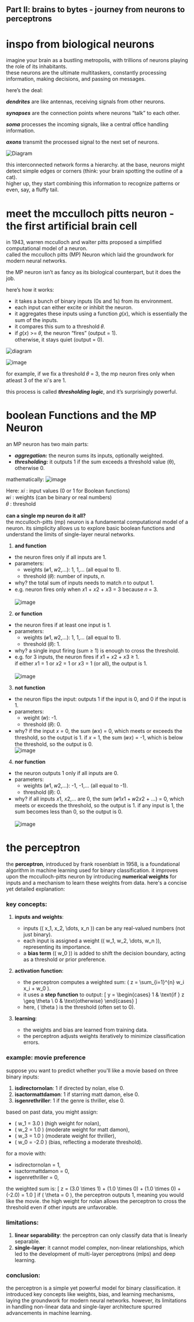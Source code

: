 ## Part II: brains to bytes - journey from neurons to perceptrons

# inspo from biological neurons
imagine your brain as a bustling metropolis, with trillions of neurons playing the role of its inhabitants. <br>
these neurons are the ultimate multitaskers, constantly processing information, making decisions, and passing on messages.

here’s the deal:

***dendrites*** are like antennas, receiving signals from other neurons. 

***synapses*** are the connection points where neurons “talk” to each other. 

***soma*** processes the incoming signals, like a central office handling information. 

***axons*** transmit the processed signal to the next set of neurons.

![Diagram](https://miro.medium.com/v2/resize:fit:1400/1*K1ee1SzB0lxjIIo7CGI7LQ.png)

this interconnected network forms a hierarchy. at the base, neurons might detect simple edges or corners (think: your brain spotting the outline of a cat). <br>
higher up, they start combining this information to recognize patterns or even, say, a fluffy tail.

# meet the mcculloch pitts neuron - the first artificial brain cell
in 1943, warren mcculloch and walter pitts proposed a simplified computational model of a neuron. <br>
called the mcculloch pitts (MP) Neuron which laid the groundwork for modern neural networks.

the MP neuron isn’t as fancy as its biological counterpart, but it does the job. 

here’s how it works:

- it takes a bunch of binary inputs (0s and 1s) from its environment. <br>
- each input can either excite or inhibit the neuron. <br>
- it aggregates these inputs using a function 𝑔(𝑥), which is essentially the sum of the inputs. <br>
- it compares this sum to a threshold 𝜃.<br>
- if 𝑔(𝑥) >= 𝜃, the neuron “fires” (output = 1).<br>
  otherwise, it stays quiet (output = 0).<br>


![diagram](https://miro.medium.com/v2/resize:fit:738/1*fDHlg9iNo0LLK4czQqqO9A.png)

![image](https://raw.githubusercontent.com/abhiruchipb/abhiruchipb.github.io/refs/heads/main/_posts/images/image4.png)

for example, if we fix a threshold 𝜃 = 3, the mp neuron fires only when atleast 3 of the xi's are 1.

this process is called ***thresholding logic***, and it’s surprisingly powerful.

# boolean Functions and the MP Neuron

an MP neuron has two main parts:
- ***aggregation:*** the neuron sums its inputs, optionally weighted.<br>
- ***thresholding:*** it outputs 1 if the sum exceeds a threshold value (θ), otherwise 0.<br>

mathematically:
![image](https://raw.githubusercontent.com/abhiruchipb/abhiruchipb.github.io/refs/heads/main/_posts/Screenshot%202024-12-31%20020838.png)

Here:
𝑥𝑖 : input values (0 or 1 for Boolean functions) <br>
𝑤𝑖 : weights (can be binary or real numbers) <br>
𝜃 : threshold <br>

**can a single mp neuron do it all?**  
the mcculloch-pitts (mp) neuron is a fundamental computational model of a neuron. its simplicity allows us to explore basic boolean functions and understand the limits of single-layer neural networks.

1. **and function**  
- the neuron fires only if all inputs are 1. <br>  
- parameters:<br>  
  - weights (𝑤1, 𝑤2,…): 1, 1,… (all equal to 1).<br>  
  - threshold (𝜃): number of inputs, 𝑛.<br>  
- why? the total sum of inputs needs to match 𝑛 to output 1. <br>  
- e.g. neuron fires only when 𝑥1 + 𝑥2 + 𝑥3 = 3 because 𝑛 = 3. <br>  
![image](https://raw.githubusercontent.com/abhiruchipb/abhiruchipb.github.io/refs/heads/main/_posts/images/and.webp)

2. **or function**  
- the neuron fires if at least one input is 1. <br>  
- parameters:<br>  
  - weights (𝑤1, 𝑤2,…): 1, 1,… (all equal to 1).<br>  
  - threshold (𝜃): 1.<br>  
- why? a single input firing (sum ≥ 1) is enough to cross the threshold. <br>  
- e.g. for 3 inputs, the neuron fires if 𝑥1 + 𝑥2 + 𝑥3 ≥ 1.  
  if either 𝑥1 = 1 or 𝑥2 = 1 or 𝑥3 = 1 (or all), the output is 1.<br>  
![image](https://raw.githubusercontent.com/abhiruchipb/abhiruchipb.github.io/refs/heads/main/_posts/images/or.webp)

3. **not function**  
- the neuron flips the input: outputs 1 if the input is 0, and 0 if the input is 1. <br>  
- parameters:<br>  
  - weight (𝑤): -1.<br>  
  - threshold (𝜃): 0.<br>  
- why? if the input 𝑥 = 0, the sum (𝑤𝑥) = 0, which meets or exceeds the threshold, so the output is 1. if 𝑥 = 1, the sum (𝑤𝑥) = -1, which is below the threshold, so the output is 0.<br> ![image](https://raw.githubusercontent.com/abhiruchipb/abhiruchipb.github.io/refs/heads/main/_posts/images/not.webp)  

4. **nor function**  
- the neuron outputs 1 only if all inputs are 0. <br>  
- parameters:<br>  
  - weights (𝑤1, 𝑤2,…): -1, -1,… (all equal to -1).<br>  
  - threshold (𝜃): 0.<br>  
- why? if all inputs 𝑥1, 𝑥2,… are 0, the sum (𝑤1𝑥1 + 𝑤2𝑥2 + …) = 0, which meets or exceeds the threshold, so the output is 1.
if any input is 1, the sum becomes less than 0, so the output is 0.<br>  
![image](https://raw.githubusercontent.com/abhiruchipb/abhiruchipb.github.io/refs/heads/main/_posts/images/nor.webp)

# the perceptron

the **perceptron**, introduced by frank rosenblatt in 1958, is a foundational algorithm in machine learning used for binary classification. it improves upon the mcculloch-pitts neuron by introducing **numerical weights** for inputs and a mechanism to learn these weights from data. here's a concise yet detailed explanation:

### key concepts:

1. **inputs and weights**:
    - inputs (\( x_1, x_2, \dots, x_n \)) can be any real-valued numbers (not just binary).
    - each input is assigned a weight (\( w_1, w_2, \dots, w_n \)), representing its importance.
    - a **bias term** (\( w_0 \)) is added to shift the decision boundary, acting as a threshold or prior preference.

2. **activation function**:
    - the perceptron computes a weighted sum: \( z = \sum_{i=1}^{n} w_i x_i + w_0 \).
    - it uses a **step function** to output:
    \[
    y = \begin{cases}
    1 & \text{if } z \geq \theta \\
    0 & \text{otherwise}
    \end{cases}
    \]
    - here, \( \theta \) is the threshold (often set to 0).

3. **learning**:
    - the weights and bias are learned from training data.
    - the perceptron adjusts weights iteratively to minimize classification errors.

### example: movie preference

suppose you want to predict whether you'll like a movie based on three binary inputs:

1. **isdirectornolan**: 1 if directed by nolan, else 0.
2. **isactormattdamon**: 1 if starring matt damon, else 0.
3. **isgenrethriller**: 1 if the genre is thriller, else 0.

based on past data, you might assign:
- \( w_1 = 3.0 \) (high weight for nolan),
- \( w_2 = 1.0 \) (moderate weight for matt damon),
- \( w_3 = 1.0 \) (moderate weight for thriller),
- \( w_0 = -2.0 \) (bias, reflecting a moderate threshold).

for a movie with:
- isdirectornolan = 1,
- isactormattdamon = 0,
- isgenrethriller = 0,

the weighted sum is:
\[
z = (3.0 \times 1) + (1.0 \times 0) + (1.0 \times 0) + (-2.0) = 1.0
\]
if \( \theta = 0 \), the perceptron outputs 1, meaning you would like the movie. the high weight for nolan allows the perceptron to cross the threshold even if other inputs are unfavorable.

### limitations:

1. **linear separability**: the perceptron can only classify data that is linearly separable.
2. **single-layer**: it cannot model complex, non-linear relationships, which led to the development of multi-layer perceptrons (mlps) and deep learning.

### conclusion:

the perceptron is a simple yet powerful model for binary classification. it introduced key concepts like weights, bias, and learning mechanisms, laying the groundwork for modern neural networks. however, its limitations in handling non-linear data and single-layer architecture spurred advancements in machine learning.
